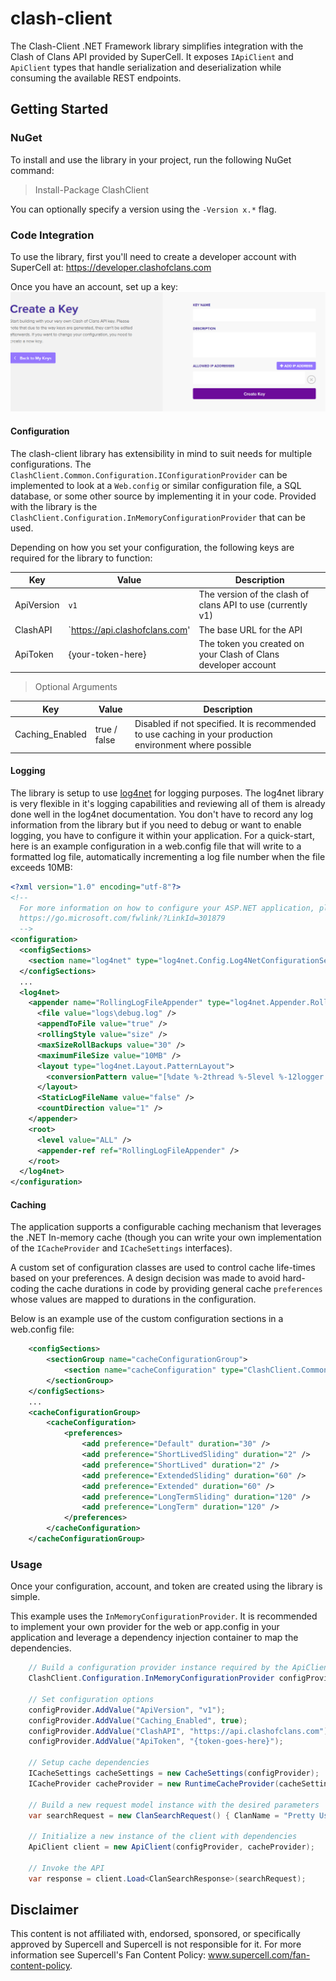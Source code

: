 # clash-client
The Clash-Client .NET Framework library simplifies integration with the Clash of Clans API provided by SuperCell.  It exposes `IApiClient` and `ApiClient` types that handle serialization and deserialization while consuming the available REST endpoints.

## Getting Started

### NuGet

To install and use the library in your project, run the following NuGet command:
> Install-Package ClashClient

You can optionally specify a version using the `-Version x.*` flag.

### Code Integration

To use the library, first you'll need to create a developer account with SuperCell at: https://developer.clashofclans.com

Once you have an account, set up a key:
![Create Token](resources/readme/create_token.png)

#### Configuration

The clash-client library has extensibility in mind to suit needs for multiple configurations.  The `ClashClient.Common.Configuration.IConfigurationProvider` can be implemented to look at a `Web.config` or similar configuration file, a SQL database, or some other source by implementing it in your code.
Provided with the library is the `ClashClient.Configuration.InMemoryConfigurationProvider` that can be used.

Depending on how you set your configuration, the following keys are required for the library to function:

|Key|Value|Description
|--|--|--|
|ApiVersion|`v1`|The version of the clash of clans API to use (currently v1)
|ClashAPI|`https://api.clashofclans.com'|The base URL for the API
|ApiToken|\{your-token-here\}|The token you created on your Clash of Clans developer account

> Optional Arguments

|Key|Value|Description
|--|--|--|
|Caching_Enabled|true / false|Disabled if not specified.  It is recommended to use caching in your production environment where possible

#### Logging

The library is setup to use [log4net](https://logging.apache.org/log4net/) for logging purposes.  The log4net library is very flexible in it's logging capabilities and reviewing all of them is already done well in the log4net documentation.  You don't have to record any log information from the library but if you need to debug or want to enable logging, you have to configure it within your application.  For a quick-start, here is an example configuration in a web.config file that will write to a formatted log file, automatically incrementing a log file number when the file exceeds 10MB:

```xml
<?xml version="1.0" encoding="utf-8"?>
<!--
  For more information on how to configure your ASP.NET application, please visit
  https://go.microsoft.com/fwlink/?LinkId=301879
  -->
<configuration>
  <configSections>
    <section name="log4net" type="log4net.Config.Log4NetConfigurationSectionHandler, log4net" />
  </configSections>
  ...
  <log4net>
    <appender name="RollingLogFileAppender" type="log4net.Appender.RollingFileAppender">
      <file value="logs\debug.log" />
      <appendToFile value="true" />
      <rollingStyle value="size" />
      <maxSizeRollBackups value="30" />
      <maximumFileSize value="10MB" />
      <layout type="log4net.Layout.PatternLayout">
        <conversionPattern value="[%date %-2thread %-5level %-12logger %-10method] %message%newline" />
      </layout>
      <StaticLogFileName value="false" />
      <countDirection value="1" />
    </appender>
    <root>
      <level value="ALL" />
      <appender-ref ref="RollingLogFileAppender" />
    </root>
  </log4net>
</configuration>
```

#### Caching

The application supports a configurable caching mechanism that leverages the .NET In-memory cache (though you can write your own implementation of the `ICacheProvider` and `ICacheSettings` interfaces).

A custom set of configuration classes are used to control cache life-times based on your preferences.  A design decision was made to avoid hard-coding the cache durations in code by providing general cache `preferences` whose values are mapped to durations in the configuration.

Below is an example use of the custom configuration sections in a web.config file:

```xml
    <configSections>
        <sectionGroup name="cacheConfigurationGroup">
            <section name="cacheConfiguration" type="ClashClient.Common.Caching.CacheConfigurationSection, ClashClient.Common" allowDefinition="Everywhere" allowLocation="true" />
        </sectionGroup>
    </configSections>
    ...
    <cacheConfigurationGroup>
        <cacheConfiguration>
            <preferences>
                <add preference="Default" duration="30" />
                <add preference="ShortLivedSliding" duration="2" />
                <add preference="ShortLived" duration="2" />
                <add preference="ExtendedSliding" duration="60" />
                <add preference="Extended" duration="60" />
                <add preference="LongTermSliding" duration="120" />
                <add preference="LongTerm" duration="120" />
            </preferences>
        </cacheConfiguration>
    </cacheConfigurationGroup>
```


### Usage

Once your configuration, account, and token are created using the library is simple.

This example uses the `InMemoryConfigurationProvider`.  It is recommended to implement your own provider for the web or app.config in your application and leverage a dependency injection container to map the dependencies.

```csharp
    // Build a configuration provider instance required by the ApiClient
    ClashClient.Configuration.InMemoryConfigurationProvider configProvider = new ClashClient.Configuration.InMemoryConfigurationProvider();
    
    // Set configuration options
    configProvider.AddValue("ApiVersion", "v1");
    configProvider.AddValue("Caching_Enabled", true);
    configProvider.AddValue("ClashAPI", "https://api.clashofclans.com");
    configProvider.AddValue("ApiToken", "{token-goes-here}");

    // Setup cache dependencies
    ICacheSettings cacheSettings = new CacheSettings(configProvider);
    ICacheProvider cacheProvider = new RuntimeCacheProvider(cacheSettings);
    
    // Build a new request model instance with the desired parameters
    var searchRequest = new ClanSearchRequest() { ClanName = "Pretty Useless", WarFrequency = WarFrequency.Unknown, MinimumMembers = 20, Limit = 20  };
    
    // Initialize a new instance of the client with dependencies
    ApiClient client = new ApiClient(configProvider, cacheProvider);
    
    // Invoke the API
    var response = client.Load<ClanSearchResponse>(searchRequest);
```

## Disclaimer
This content is not affiliated with, endorsed, sponsored, or specifically approved by Supercell and Supercell is not responsible for it. For more information see Supercell's Fan Content Policy: www.supercell.com/fan-content-policy.
